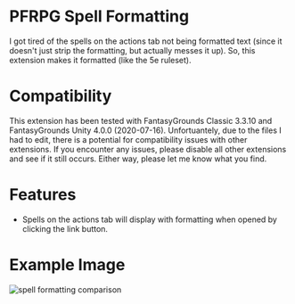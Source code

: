 # PFRPG Spell Formatting
I got tired of the spells on the actions tab not being formatted text (since it doesn't just strip the formatting, but actually messes it up). So, this extension makes it formatted (like the 5e ruleset).

# Compatibility
This extension has been tested with FantasyGrounds Classic 3.3.10 and FantasyGrounds Unity 4.0.0 (2020-07-16). Unfortuantely, due to the files I had to edit, there is a potential for compatibility issues with other extensions. If you encounter any issues, please disable all other extensions and see if it still occurs. Either way, please let me know what you find.

# Features
* Spells on the actions tab will display with formatting when opened by clicking the link button.

# Example Image
<img src="https://i.imgur.com/RTDRGei.png" alt="spell formatting comparison"/>
